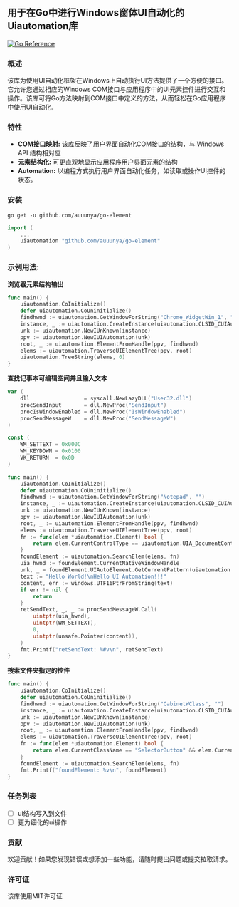 ## 用于在Go中进行Windows窗体UI自动化的Uiautomation库
[![Go Reference](https://pkg.go.dev/badge/github.com/auuunya/go-element.svg)](https://pkg.go.dev/github.com/auuunya/go-element)

### 概述
该库为使用UI自动化框架在Windows上自动执行UI方法提供了一个方便的接口。它允许您通过相应的Windows COM接口与应用程序中的UI元素控件进行交互和操作。该库可将Go方法映射到COM接口中定义的方法，从而轻松在Go应用程序中使用UI自动化.

### 特性
- **COM接口映射:** 该库反映了用户界面自动化COM接口的结构，与 Windows API 结构相对应
- **元素结构化:** 可更直观地显示应用程序用户界面元素的结构
- **Automation:** 以编程方式执行用户界面自动化任务，如读取或操作UI控件的状态。

### 安装
```shell
go get -u github.com/auuunya/go-element
```
```go
import (
    ...
    uiautomation "github.com/auuunya/go-element"
)
```

### 示例用法:
**浏览器元素结构输出**
```go
func main() {
	uiautomation.CoInitialize()
	defer uiautomation.CoUninitialize()
	findhwnd := uiautomation.GetWindowForString("Chrome_WidgetWin_1", "")
	instance, _ := uiautomation.CreateInstance(uiautomation.CLSID_CUIAutomation, uiautomation.IID_IUIAutomation, uiautomation.CLSCTX_INPROC_SERVER|uiautomation.CLSCTX_LOCAL_SERVER|uiautomation.CLSCTX_REMOTE_SERVER)
	unk := uiautomation.NewIUnKnown(instance)
	ppv := uiautomation.NewIUIAutomation(unk)
	root, _ := uiautomation.ElementFromHandle(ppv, findhwnd)
	elems := uiautomation.TraverseUIElementTree(ppv, root)
	uiautomation.TreeString(elems, 0)
}
```

**查找记事本可编辑空间并且输入文本**
```go
var (
	dll                 = syscall.NewLazyDLL("User32.dll")
	procSendInput       = dll.NewProc("SendInput")
	procIsWindowEnabled = dll.NewProc("IsWindowEnabled")
	procSendMessageW    = dll.NewProc("SendMessageW")
)

const (
	WM_SETTEXT = 0x000C
	WM_KEYDOWN = 0x0100
	VK_RETURN  = 0x0D
)

func main() {
	uiautomation.CoInitialize()
	defer uiautomation.CoUninitialize()
	findhwnd := uiautomation.GetWindowForString("Notepad", "")
	instance, _ := uiautomation.CreateInstance(uiautomation.CLSID_CUIAutomation, uiautomation.IID_IUIAutomation, uiautomation.CLSCTX_INPROC_SERVER|uiautomation.CLSCTX_LOCAL_SERVER|uiautomation.CLSCTX_REMOTE_SERVER)
	unk := uiautomation.NewIUnKnown(instance)
	ppv := uiautomation.NewIUIAutomation(unk)
	root, _ := uiautomation.ElementFromHandle(ppv, findhwnd)
	elems := uiautomation.TraverseUIElementTree(ppv, root)
	fn := func(elem *uiautomation.Element) bool {
		return elem.CurrentControlType == uiautomation.UIA_DocumentControlTypeId && elem.CurrentName == "RichEditD2DPT"
	}
	foundElement := uiautomation.SearchElem(elems, fn)
	uia_hwnd := foundElement.CurrentNativeWindowHandle
	unk, _ = foundElement.UIAutoElement.GetCurrentPattern(uiautomation.UIA_ValuePatternId)
	text := "Hello World!\nHello UI Automation!!!"
	content, err := windows.UTF16PtrFromString(text)
	if err != nil {
		return
	}
	retSendText, _, _ := procSendMessageW.Call(
		uintptr(uia_hwnd),
		uintptr(WM_SETTEXT),
		0,
		uintptr(unsafe.Pointer(content)),
	)
	fmt.Printf("retSendText: %#v\n", retSendText)
}
```
**搜索文件夹指定的控件**
```go
func main() {
	uiautomation.CoInitialize()
	defer uiautomation.CoUninitialize()
	findhwnd := uiautomation.GetWindowForString("CabinetWClass", "")
	instance, _ := uiautomation.CreateInstance(uiautomation.CLSID_CUIAutomation, uiautomation.IID_IUIAutomation, uiautomation.CLSCTX_INPROC_SERVER|uiautomation.CLSCTX_LOCAL_SERVER|uiautomation.CLSCTX_REMOTE_SERVER)
	unk := uiautomation.NewIUnKnown(instance)
	ppv := uiautomation.NewIUIAutomation(unk)
	root, _ := uiautomation.ElementFromHandle(ppv, findhwnd)
	elems := uiautomation.TraverseUIElementTree(ppv, root)
	fn := func(elem *uiautomation.Element) bool {
		return elem.CurrentClassName == "SelectorButton" && elem.CurrentName == "详细信息"
	}
	foundElement := uiautomation.SearchElem(elems, fn)
	fmt.Printf("foundElement: %v\n", foundElement)
}
```

### 任务列表
- [ ] ui结构写入到文件
- [ ] 更为细化的ui操作

### 贡献
欢迎贡献！如果您发现错误或想添加一些功能，请随时提出问题或提交拉取请求。

### 许可证
该库使用MIT许可证